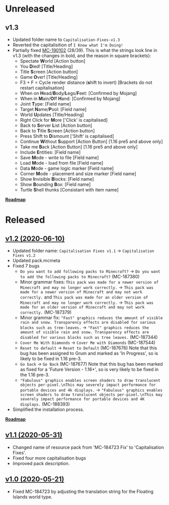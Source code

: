

# Unreleased
## v1.3
 - Updated folder name to `Capitalisation-Fixes-v1.3`
 - Reverted the capitalisition of `I Know what I'm Doing!`
 - Partially fixed [MC-190102](https://bugs.mojang.com/browse/MC-190102) (28/39). This is what the strings look line in v1.3 (with the changes in bold, and the reason in square brackets):
   - Spectate **W**orld [Action button] <!-- -->
   - You **D**ied! [Title/Heading]
   - Title **S**creen [Action button]
   - Game **O**ver! [Title/Heading]
   - F3 + F = Cycle render distance (**s**hift to invert) [Brackets do not restart capitalisation]
   - When on **H**ead/**B**ody/**L**egs/**F**eet: [Confirmed by Mojang]
   - When in **M**ain/**O**ff **H**and: [Confirmed by Mojang] <!-- #10-11 -->
   - Joint **T**ype: [Field name]
   - Target **N**ame/**P**ool: [Field name]
   - World **U**pdates [Title/Heading]
   - Right Click for **M**ore ['Click' is capitalised]
   - Back to **S**erver **L**ist [Action button]
   - Back to **T**itle **S**creen [Action button]
   - Press Shift to **D**ismount ['Shift' is capitalised]
   - Continue **W**ithout **S**upport [Action Button] \[1.16 pre5 and above only]
   - Take me **B**ack [Action Button] \[1.16 pre5 and above only] <!-- #20 -->
   - Include **E**ntities: [Field name]
   - Save **M**ode - write to file [Field name]
   - Load **M**ode - load from file [Field name]
   - Data **M**ode - game logic marker [Field name]
   - Corner **M**ode - placement and size marker [Field name]
   - Show **I**nvisible **B**locks: [Field name]
   - Show **B**ounding **B**ox: [Field name]
   - Turtle **S**hell thunks [Consistant with item name] <!-- #28 -->
   
[**Roadmap**](https://github.com/MMK21Hub/Capitalisation-Fixes/issues/2)

# Released
## [v1.2 (2020-06-10)](https://github.com/MMK21Hub/Capitalisation-Fixes/releases/tag/v1.2)
 - Updated folder name: `Capitalisation Fixes v1.1` → `Capitalisation Fixes v1.2`
 - Updated pack.mcmeta
 - Fixed 7 bugs
    - `Do you want to add following packs to Minecraft?` → `Do you want to add the following packs to Minecraft?` (MC-187380)
    - Minor grammar fixes: `This pack was made for a newer version of Minecraft and may no longer work correctly.` → `This pack was made for a newer version of Minecraft and may not work correctly.` and `This pack was made for an older version of Minecraft and may no longer work correctly.` → `This pack was made for an older version of Minecraft and may not work correctly.` (MC-187379)
    - Minor grammar fix: `"Fast" graphics reduces the amount of visible rain and snow. Transparency effects are disabled for various blocks such as tree-leaves.` → `"Fast" graphics reduces the amount of visible rain and snow. Transparency effects are disabled for various blocks such as tree leaves.` (MC-187344)
    - `Cover Me With Diamonds` → `Cover Me with Diamonds` (MC-187544)
    - `Reset to default` → `Reset to Default` (MC-187676) Note that this bug has been assigned to Grum and marked as 'In Progress', so is likely to be fixed in 1.16 pre-3.
    - `Go back` → `Go Back` (MC-187677) Note that this bug has been marked as fixed for a 'Future Version - 1.16+', so is very likely to be fixed in the 1.16 pre-3.
    - `"Fabulous" graphics enables screen shaders to draw translucent objects per-pixel.\nThis may severely impact performance for portable devices and 4k displays.` → `"Fabulous" graphics enables screen shaders to draw translucent objects per-pixel.\nThis may severely impact performance for portable devices and 4K displays.` (MC-188393)
 - Simplified the installation process.

[**Roadmap**](https://github.com/MMK21Hub/Capitalisation-Fixes/issues/1)

## [v1.1 (2020-05-31)](https://github.com/MMK21Hub/Capitalisation-Fixes/releases/tag/v1.1)
 - Changed name of resource pack from 'MC-184723 Fix' to 'Capitalisation Fixes'.
 - Fixed four more capitalisation bugs
 - Improved pack description.

## [v1.0 (2020-05-21)](https://github.com/MMK21Hub/Capitalisation-Fixes/releases/tag/v1.0)
 - Fixed MC-184723 by adjusting the translation string for the Floating Islands world type.
